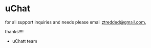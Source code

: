 # uChat

for all support inquiries and needs please email ztredded@gmail.com,


thanks!!!!

- uChatt team
